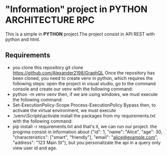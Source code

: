 # "Information" project in PYTHON ARCHITECTURE RPC

This is a simple in  **PYTHON** project.The project consist in API REST with python and html.

## Requirements
- you clone this repository git clone https://github.com/Alexander2198/GraphQL
Once the repository has been cloned, you need to create venv in python, which requires the following steps:
open the project in visual studio, go to the command console and create our venv with the following command:
- python -m venv venv then, if we are using windows, we must execute the following command:
- Set-ExecutionPolicy-Scope Process-ExecutionPolicy Bypass
then, to activate the virtual environment, we must execute
- .\venv\Scripts\activate
install the packages from my requirements.txt with the following command:
- pip install -r requirements.txt
and that's it, we can run our project.
the progrma consist in  information about {"id": 1, "name": "Alice", "age": 30, "characteristics": ["smart", "friendly"],
"email": "alice@example.com", "address": "123 Main St"},
but you personalizate the api in a query only view  user id and age. 
